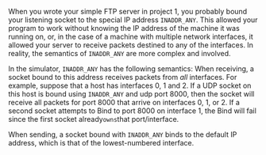 When you wrote your simple FTP server in project 1, you probably bound your listening socket to the special IP address `INADDR_ANY`. This allowed your program to work without knowing the IP address of the machine it was running on, or, in the case of a machine with multiple network interfaces, it allowed your server to receive packets destined to any of the interfaces. In reality, the semantics of `INADDR_ANY` are more complex and involved.

In the simulator, `INADDR_ANY` has the following semantics: When receiving, a socket bound to this address receives packets from *all* interfaces. For example, suppose that a host has interfaces 0, 1 and 2. If a UDP socket on this host is bound using `INADDR_ANY` and udp port 8000, then the socket will receive all packets for port 8000 that arrive on interfaces 0, 1, or 2. If a second socket attempts to Bind to port 8000 on interface 1, the Bind will fail since the first socket already`owns`that port/interface.

When sending, a socket bound with `INADDR_ANY` binds to the default IP address, which is that of the lowest-numbered interface.

